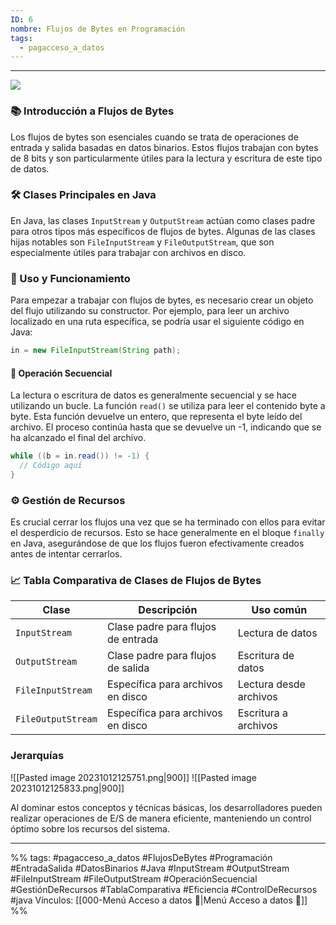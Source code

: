 ```yaml
---
ID: 6
nombre: Flujos de Bytes en Programación
tags:
  - pagacceso_a_datos
---
```

___
[![](https://mermaid.ink/img/pako:eNp1k0tu2zAQhq9CcGUDgitbttxoWScuEqBIULebwJuxOE6Z8qHyEdQ1fJgeIKscwRfrSJYfcOqNQM3MP_z5cbjmpRXIC66lERqquWHMWRs6namKz9YzgezTKqBnaNiDs08ONJRy-2a63bqWsc6tCc6KWDZRBuxM2JYxdl-hI6k12CSRZCCArZgHJQXsy64hkHohDThp_S7anSjwJHtw0pSyArXzcwcv0NnryEcVwyw4BH3Yk7GpVHiSOVTfx3Cp_DTVnvG7t2R0Gk3tH7Qk8_agmlChY3bxjMHSyRRb1gSOPSfW-OBiGaw7Y1EDm2EZkfqCOnFRb1QnqbNoLXxGH5oYsftKGuftke0EnSMPzcYts2-wUEB76wocBPkCtbDlSKuzW9o3-g-q9zguUr1A744O637F7Sv4E9S3evv3CU1bQ5BKFX0zWRcm5ubDjOFSljX9o2MS0vwptn2rgtSWebtwSOB2hHjCNToNUtCMr2vNnIcfqHHOC1oKcD_nfG42VAcx2NnKlLygy8KEx0pAwGsJ9czzYgnKH6I3QtJtHoLY_H7ZvaTmQSW8AvNord53o19erPlvXozSXvbxKk2z8SjL80G_n_AVL_pp1suy8TCnD2XzwWiT8D9Ng34vTceD_CpPh-MsS4dZvvkHwZk2Ow?type=png)](https://mermaid.live/edit#pako:eNp1k0tu2zAQhq9CcGUDgitbttxoWScuEqBIULebwJuxOE6Z8qHyEdQ1fJgeIKscwRfrSJYfcOqNQM3MP_z5cbjmpRXIC66lERqquWHMWRs6namKz9YzgezTKqBnaNiDs08ONJRy-2a63bqWsc6tCc6KWDZRBuxM2JYxdl-hI6k12CSRZCCArZgHJQXsy64hkHohDThp_S7anSjwJHtw0pSyArXzcwcv0NnryEcVwyw4BH3Yk7GpVHiSOVTfx3Cp_DTVnvG7t2R0Gk3tH7Qk8_agmlChY3bxjMHSyRRb1gSOPSfW-OBiGaw7Y1EDm2EZkfqCOnFRb1QnqbNoLXxGH5oYsftKGuftke0EnSMPzcYts2-wUEB76wocBPkCtbDlSKuzW9o3-g-q9zguUr1A744O637F7Sv4E9S3evv3CU1bQ5BKFX0zWRcm5ubDjOFSljX9o2MS0vwptn2rgtSWebtwSOB2hHjCNToNUtCMr2vNnIcfqHHOC1oKcD_nfG42VAcx2NnKlLygy8KEx0pAwGsJ9czzYgnKH6I3QtJtHoLY_H7ZvaTmQSW8AvNord53o19erPlvXozSXvbxKk2z8SjL80G_n_AVL_pp1suy8TCnD2XzwWiT8D9Ng34vTceD_CpPh-MsS4dZvvkHwZk2Ow)
### 📚 Introducción a Flujos de Bytes

Los flujos de bytes son esenciales cuando se trata de operaciones de entrada y salida basadas en datos binarios. Estos flujos trabajan con bytes de 8 bits y son particularmente útiles para la lectura y escritura de este tipo de datos.

### 🛠️ Clases Principales en Java

En Java, las clases `InputStream` y `OutputStream` actúan como clases padre para otros tipos más específicos de flujos de bytes. Algunas de las clases hijas notables son `FileInputStream` y `FileOutputStream`, que son especialmente útiles para trabajar con archivos en disco.

### 📝 Uso y Funcionamiento

Para empezar a trabajar con flujos de bytes, es necesario crear un objeto del flujo utilizando su constructor. Por ejemplo, para leer un archivo localizado en una ruta específica, se podría usar el siguiente código en Java:

```java
in = new FileInputStream(String path);
```

#### 🔄 Operación Secuencial

La lectura o escritura de datos es generalmente secuencial y se hace utilizando un bucle. La función `read()` se utiliza para leer el contenido byte a byte. Esta función devuelve un entero, que representa el byte leído del archivo. El proceso continúa hasta que se devuelve un -1, indicando que se ha alcanzado el final del archivo.

```java
while ((b = in.read()) != -1) {
  // Código aquí
}
```

### ⚙️ Gestión de Recursos

Es crucial cerrar los flujos una vez que se ha terminado con ellos para evitar el desperdicio de recursos. Esto se hace generalmente en el bloque `finally` en Java, asegurándose de que los flujos fueron efectivamente creados antes de intentar cerrarlos.

### 📈 Tabla Comparativa de Clases de Flujos de Bytes

| Clase         | Descripción                           | Uso común             |
|---------------|---------------------------------------|-----------------------|
| `InputStream` | Clase padre para flujos de entrada     | Lectura de datos      |
| `OutputStream`| Clase padre para flujos de salida      | Escritura de datos    |
| `FileInputStream` | Específica para archivos en disco  | Lectura desde archivos |
| `FileOutputStream`| Específica para archivos en disco  | Escritura a archivos   |
### Jerarquías

![[Pasted image 20231012125751.png|900]]
![[Pasted image 20231012125833.png|900]]


Al dominar estos conceptos y técnicas básicas, los desarrolladores pueden realizar operaciones de E/S de manera eficiente, manteniendo un control óptimo sobre los recursos del sistema.


___
%%
tags: #pagacceso_a_datos  #FlujosDeBytes #Programación #EntradaSalida #DatosBinarios #Java #InputStream #OutputStream #FileInputStream #FileOutputStream #OperaciónSecuencial #GestiónDeRecursos #TablaComparativa #Eficiencia #ControlDeRecursos #java
Vínculos:  [[000-Menú Acceso a datos 📃|Menú Acceso a datos 📃]]
%%